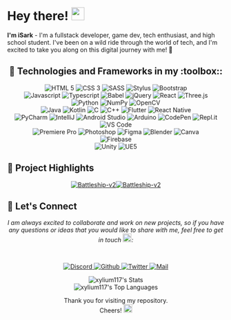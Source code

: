# Hey there! <img src="https://raw.githubusercontent.com/MartinHeinz/MartinHeinz/master/wave.gif" width="30px">

**I'm iSark** - I'm a fullstack developer, game dev, tech enthusiast, and high school student. I've been on a wild ride through the world of tech, and I'm excited to take you along on this digital journey with me! 🚀

<h2 align="center">
  🔧 Technologies and Frameworks in my :toolbox::
</h2>
             
<p align="center">
   
  <img src="https://img.shields.io/badge/HTML5-E34F26?style=for-the-badge&logo=html5&logoColor=white" alt="HTML 5"> 
  <img src="https://img.shields.io/badge/CSS3-1572B6?style=for-the-badge&logo=css3&logoColor=white" alt="CSS 3"> 
  <img src="https://img.shields.io/badge/Sass-CC6699?style=for-the-badge&logo=sass&logoColor=white" alt="SASS"> 
  <img src="https://img.shields.io/badge/Stylus-333333?style=for-the-badge&logo=stylus&logoColor=white" alt="Stylus"> 
  <img src="https://img.shields.io/badge/Bootstrap-563D7C?style=for-the-badge&logo=bootstrap&logoColor=white" alt="Bootstrap">     
  
  <br>
  
  <img src="https://img.shields.io/badge/JavaScript-323330?style=for-the-badge&logo=javascript&logoColor=F7DF1E" alt="Javascript">
  <img src="https://img.shields.io/badge/TypeScript-007ACC?style=for-the-badge&logo=typescript&logoColor=white" alt="Typescript">
  <img src="https://img.shields.io/badge/Babel-F9DC3E?style=for-the-badge&logo=babel&logoColor=white" alt="Babel">
  <img src="https://img.shields.io/badge/jQuery-0769AD?style=for-the-badge&logo=jquery&logoColor=white" alt="jQuery">
  <img src="https://img.shields.io/badge/React-20232A?style=for-the-badge&logo=react&logoColor=61DAFB" alt="React">
  <img src="https://img.shields.io/badge/ThreeJs-black?style=for-the-badge&logo=three.js&logoColor=white" alt="Three.js">  
  
  <br>
  
  <img src="https://img.shields.io/badge/Python-FFD43B?style=for-the-badge&logo=python&logoColor=blue" alt="Python">
  <img src="https://img.shields.io/badge/Numpy-777BB4?style=for-the-badge&logo=numpy&logoColor=white" alt="NumPy">
  <img src="https://img.shields.io/badge/OpenCV-27338e?style=for-the-badge&logo=OpenCV&logoColor=white" alt="OpenCV">
    
 <br>

  <img src="https://img.shields.io/badge/Java-ED8B00?style=for-the-badge&logo=openjdk&logoColor=whit" alt="Java" >
  <img src="https://img.shields.io/badge/Kotlin-0095D5?&style=for-the-badge&logo=kotlin&logoColor=white" alt="Kotlin">
  <img src="https://img.shields.io/badge/C-00599C?style=for-the-badge&logo=c&logoColor=white" alt="C">
  <img src="https://img.shields.io/badge/C%2B%2B-00599C?style=for-the-badge&logo=c%2B%2B&logoColor=white" alt="C++">
  <img src="https://img.shields.io/badge/Flutter-02569B?style=for-the-badge&logo=flutter&logoColor=white" alt="Flutter">
  <img src="https://img.shields.io/badge/React_Native-20232A?style=for-the-badge&logo=react&logoColor=61DAFB" alt="React Native">
    
 <br>

  <img src="https://img.shields.io/badge/PyCharm-000000.svg?&style=for-the-badge&logo=PyCharm&logoColor=white" alt="PyCharm">
  <img src="https://img.shields.io/badge/IntelliJ_IDEA-000000.svg?style=for-the-badge&logo=intellij-idea&logoColor=white" alt="IntelliJ">
  <img src="https://img.shields.io/badge/Android_Studio-3DDC84?style=for-the-badge&logo=android-studio&logoColor=white" alt="Android Studio">
  <img src="https://img.shields.io/badge/Arduino_IDE-00979D?style=for-the-badge&logo=arduino&logoColor=white" alt="Arduino">
  <img src="https://img.shields.io/badge/Codepen-000000?style=for-the-badge&logo=codepen&logoColor=white" alt="CodePen">
  <img src="https://img.shields.io/badge/replit-667881?style=for-the-badge&logo=replit&logoColor=white" alt="Repl.it">
  <img src="https://img.shields.io/badge/VSCode-0078D4?style=for-the-badge&logo=visual%20studio%20code&logoColor=white" alt="VS Code">

  <br>

  <img src="https://img.shields.io/badge/Adobe%20Premiere%20Pro-9999FF?style=for-the-badge&logo=Adobe%20Premiere%20Pro&logoColor=white" alt="Premiere Pro">
  <img src="https://img.shields.io/badge/Adobe%20Photoshop-31A8FF?style=for-the-badge&logo=Adobe%20Photoshop&logoColor=black" alt="Photoshop" >
  <img src="https://img.shields.io/badge/Figma-F24E1E?style=for-the-badge&logo=figma&logoColor=white" alt="Figma">
  <img src="https://img.shields.io/badge/blender-%23F5792A.svg?style=for-the-badge&logo=blender&logoColor=white" alt="Blender">
  <img src="https://img.shields.io/badge/Canva-%2300C4CC.svg?&style=for-the-badge&logo=Canva&logoColor=white" alt="Canva">

  <br>
  
 <img src="https://img.shields.io/badge/firebase-ffca28?style=for-the-badge&logo=firebase&logoColor=black" alt="Firebase">

 <br>
  
 <img src="https://img.shields.io/badge/Unity-100000?style=for-the-badge&logo=unity&logoColor=whit" alt="Unity">
 <img src="https://img.shields.io/badge/-Unreal%20Engine-313131?style=for-the-badge&logo=unreal-engine&logoColor=white" alt="UE5">
  
</p>

## 🌟 Project Highlights

<div align="center">
  <div style="display: flex; justify-content: center;">
    <a href="https://github.com/xylium117/zerconium">
      <img src="https://github-readme-stats.vercel.app/api/pin/?username=xylium117\&repo=Battleship-v2" alt="Battleship-v2" />
    </a>
    <a href="https://github.com/xylium117/Battleship-v2">
      <img src="https://github-readme-stats.vercel.app/api/pin/?username=xylium117&repo=Battleship-v2" alt="Battleship-v2" />
    </a>
  </div>
</div>

## 📨 Let's Connect
  
<p align="center">   
  <i>
    I am always excited to collaborate and work on new projects, so if you have any questions or ideas that you would like to share with me, feel free to get in touch
    <img src="https://fonts.gstatic.com/s/e/notoemoji/latest/1f680/512.gif" alt="🚀" width="20px" height="20px">:
  </i>
</p>

<br>

<p align="center">   
    <a href="https://discord.com/app">
    <img src="https://img.shields.io/badge/Discord-5865F2?&style=for-the-badge&logo=discord&logoColor=white&color=071A2C" alt="Discord"/>
  </a>
  <a href="https://github.com/xylium117">
    <img src="https://img.shields.io/badge/github-0?style=for-the-badge&logo=github&logoColor=white&color=071A2C"" alt="Github"/>
  </a>
   </a>
    <a href="https://twitter.com/PhysC08">
    <img src="https://img.shields.io/badge/Twitter-1DA1F2?&style=for-the-badge&logo=twitter&logoColor=white&color=071A2C" alt="Twitter"/>
  </a>
   <a href="mailto:aayushmans2008@gmail.com">
    <img src="https://img.shields.io/badge/gmail-%231877F2.svg?&style=for-the-badge&logo=gmail&logoColor=white&color=071A2C" alt="Mail"/>
  </a>
</p>   

<div align="center">
   
   ![xylium117's Stats](https://github-readme-stats.vercel.app/api?username=xylium117&theme=onedark&show_icons=true&hide_border=true&count_private=true)
   <br>
![xylium117's Top Languages](https://github-readme-stats.vercel.app/api/top-langs/?username=xylium117&theme=onedark&show_icons=true&hide_border=true&layout=compact)
   
</div>
                  
                   
<p align="center">
  Thank you for visiting my repository. 
  <br>
  Cheers!
  <img src="https://fonts.gstatic.com/s/e/notoemoji/latest/1f37b/512.gif" alt="🍻" width="20px" height="20px">
</p> 
